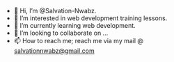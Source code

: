 - 👋 Hi, I’m @Salvation-Nwabz.
- 👀 I’m interested in web development training lessons.
- 🌱 I’m currently learning web development.
- 💞️ I’m looking to collaborate on ...
- 📫 How to reach me; reach me via my mail @ salvationnwabz@gmail.com
